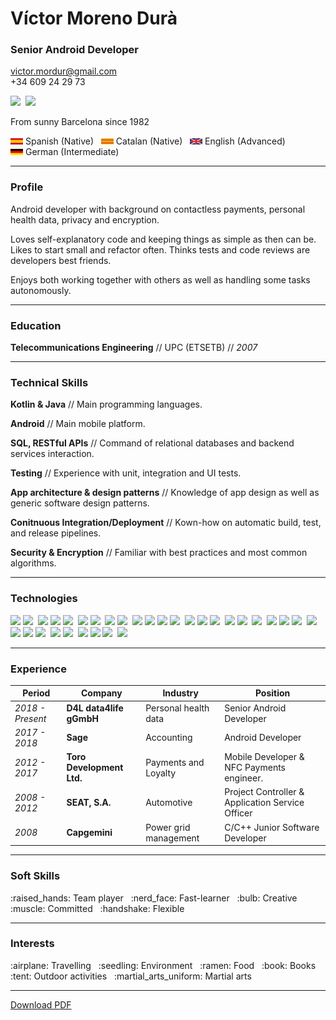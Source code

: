 # Víctor Moreno Durà

### Senior Android Developer

[victor.mordur@gmail.com](victor.mordur@gmail.com)  
 +34 609 24 29 73
 
 ![](https://img.shields.io/badge/LinkedIn-0077B5?style=for-the-badge&logo=linkedin&logoColor=white)&nbsp; ![](https://img.shields.io/badge/GitHub-100000?style=for-the-badge&logo=github&logoColor=white) <!-- PDF_REMOVE -->

From sunny Barcelona since 1982

<!--- PDF_ADD<Speaks Spanish (Native), Catalan (Native), English (Advanced) and German (Intermediate).!> --->

<ld><nobr><img src="https://github.com/vmordur/resume/blob/main/images/flag_es.svg" width="20" height="10"> Spanish (Native) &nbsp;</ld></nobr> <!-- PDF_REMOVE -->
<ld><nobr><img src="https://github.com/vmordur/resume/blob/main/images/flag_cat.svg" width="20" height="10"> Catalan (Native) &nbsp;</ld></nobr> <!-- PDF_REMOVE -->
<ld><nobr><img src="https://github.com/vmordur/resume/blob/main/images/flag_uk.svg" width="20" height="10"> English (Advanced) &nbsp;</ld></nobr> <!-- PDF_REMOVE -->
<ld><nobr><img src="https://github.com/vmordur/resume/blob/main/images/flag_de.svg" width="20" height="10"> German (Intermediate) &nbsp;</ld></nobr> <!-- PDF_REMOVE -->

---------

### Profile

Android developer with background on contactless payments, personal health data, privacy and encryption.

Loves self-explanatory code and keeping things as simple as then can be. Likes to start small and refactor often. Thinks tests and code reviews are developers best friends.

Enjoys both working together with others as well as handling some tasks autonomously.

---------

### Education

**Telecommunications Engineering** // UPC (ETSETB) // _2007_

---------

### Technical Skills

**Kotlin & Java** // Main programming languages.

**Android** // Main mobile platform.

**SQL, RESTful APIs** // Command of relational databases and backend services interaction.

**Testing** // Experience with unit, integration and UI tests.

**App architecture & design patterns** // Knowledge of app design as well as generic software design patterns.

**Conitnuous Integration/Deployment** // Kown-how on automatic build, test, and release pipelines.

**Security & Encryption** // Familiar with best practices and most common algorithms.

---------

### Technologies

<!--- PDF_ADD<- Android SDK, Android Compose.!> --->
<!--- PDF_ADD<- Coroutines, Flows, RxJava.!> --->
<!--- PDF_ADD<- Kotlin Multiplatform, Kotlin Native.!> --->
<!--- PDF_ADD<- Retrofit, Ktor.!> --->
<!--- PDF_ADD<- SQLite, SQLDelight, SQLCipher, Realm.!> --->
<!--- PDF_ADD<- JUnit, Roboelectric, Espresso.!> -->
<!--- PDF_ADD<- Dagger, Koin.!> --->
<!--- PDF_ADD<- Git.!> --->
<!--- PDF_ADD<- Maven, Gradle.!> --->
<!--- PDF_ADD<- Jenkins, Github Actions.!> --->
<!--- PDF_ADD<- Javascript, HTML, CSS.!> --->
<!--- PDF_ADD<- OAuth, JWT.!> -->
<!--- PDF_ADD<- NFC, SmartCard (S/E), HCE.!> --->
<!--- PDF_ADD<- HL7 FHIR.!> --->

![](https://img.shields.io/badge/-Android_SDK-brightgreen)&nbsp;![](https://img.shields.io/badge/-Android_Compose-brightgreen)&nbsp; <!-- PDF_REMOVE -->
![](https://img.shields.io/badge/-Coroutines-blue)&nbsp;![](https://img.shields.io/badge/-Flows-blue)&nbsp;![](https://img.shields.io/badge/-RxJava-blue)&nbsp; <!-- PDF_REMOVE -->
![](https://img.shields.io/badge/-Kotlin_Multipltform-blueviolet)&nbsp;![](https://img.shields.io/badge/-Kotlin_Native-blueviolet)&nbsp; <!-- PDF_REMOVE -->
![](https://img.shields.io/badge/-Retrofit-orange)&nbsp;![](https://img.shields.io/badge/-Ktor-orange)&nbsp; <!-- PDF_REMOVE -->
![](https://img.shields.io/badge/-SQLite-red)&nbsp;![](https://img.shields.io/badge/-SQLDelight-red)&nbsp;![](https://img.shields.io/badge/-SQLCipher-red)&nbsp;![](https://img.shields.io/badge/-Realm-red)&nbsp; <!-- PDF_REMOVE -->
![](https://img.shields.io/badge/-JUnit-black)&nbsp;![](https://img.shields.io/badge/-Robolectric-black)&nbsp;![](https://img.shields.io/badge/-Espresso-black)&nbsp; <!-- PDF_REMOVE -->
![](https://img.shields.io/badge/-Dagger-yellowgreen)&nbsp;![](https://img.shields.io/badge/-Koin-yellowgreen)&nbsp; <!-- PDF_REMOVE -->
![](https://img.shields.io/badge/-Git-lightgrey)&nbsp; <!-- PDF_REMOVE -->
![](https://img.shields.io/badge/-Maven-brown)&nbsp;![](https://img.shields.io/badge/-Gradle-brown)&nbsp;![](https://img.shields.io/badge/-Jenkins-turquoise)&nbsp; <!-- PDF_REMOVE -->
![](https://img.shields.io/badge/-Github_Actions-turquoise)&nbsp; <!-- PDF_REMOVE -->
![](https://img.shields.io/badge/-Javascript-ff69b4)&nbsp;![](https://img.shields.io/badge/-HTML-ff69b4)&nbsp;![](https://img.shields.io/badge/-CSS-ff69b4)&nbsp; <!-- PDF_REMOVE -->
![](https://img.shields.io/badge/-OAuth-yellow)&nbsp;![](https://img.shields.io/badge/-JWT-yellow)&nbsp; <!-- PDF_REMOVE -->
![](https://img.shields.io/badge/-NFC-9cf)&nbsp;![](https://img.shields.io/badge/-SmartCard_(S/E)_-9cf)&nbsp;![](https://img.shields.io/badge/-HCE-9cf)&nbsp; <!-- PDF_REMOVE -->
![](https://img.shields.io/badge/-HL7_FHIR-green) <!-- PDF_REMOVE -->

---------

### Experience

| Period | Company | Industry | Position |
| --- | --- | --- | --- |
| _2018 - Present_  |  **D4L data4life gGmbH**     |  Personal health data  | Senior Android Developer                         | 
| _2017 - 2018_     |  **Sage**                    |  Accounting            | Android Developer                                |
| _2012 - 2017_     |  **Toro Development Ltd.**   |  Payments and Loyalty  | Mobile Developer & NFC Payments engineer.        |
| _2008 - 2012_     |  **SEAT, S.A.**              |  Automotive            | Project Controller & Application Service Officer |  
| _2008_            |  **Capgemini**               |  Power grid management | C/C++ Junior Software Developer                  |

--------- 
 
### Soft Skills

<!--- PDF_ADD<Team player, fast-learner, creative, committed and flexible.!> --->

<td><nobr>:raised_hands: Team player &nbsp;</td></nobr>  <!--- PDF_REMOVE --->
<td><nobr>:nerd_face: Fast-learner &nbsp;</td></nobr>  <!--- PDF_REMOVE --->
<td><nobr>:bulb: Creative &nbsp;</td></nobr>  <!--- PDF_REMOVE --->
<td><nobr>:muscle: Committed &nbsp;</td></nobr>  <!--- PDF_REMOVE --->
<td><nobr>:handshake: Flexible &nbsp;</td></nobr>  <!--- PDF_REMOVE --->

---------

### Interests

<!--- PDF_ADD<Travelling, environment, food, books, outdoor activities and martial arts.!> --->

<td><nobr>:airplane: Travelling &nbsp;</td></nobr>  <!--- PDF_REMOVE --->
<td><nobr>:seedling: Environment &nbsp;</td></nobr>  <!--- PDF_REMOVE --->
<td><nobr>:ramen: Food &nbsp;</td></nobr>  <!--- PDF_REMOVE --->
<ld><nobr>:book: Books &nbsp;</ld></nobr>  <!--- PDF_REMOVE --->
<ld><nobr>:tent: Outdoor activities &nbsp;</ld></nobr>  <!--- PDF_REMOVE --->
<td><nobr>:martial_arts_uniform: Martial arts &nbsp;</td></nobr>  <!--- PDF_REMOVE --->

------

[Download PDF]() <!-- PDF_REMOVE -->
